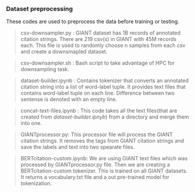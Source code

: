 ### Dataset preprocessing
These codes are used to preprocess the data before training or testing.

> csv-downsampler.py :
GIANT dataset has 1B records of annotated citation strings. There are 219 csv(s) in GIANT with 45M records each. This file is used to randomly choose n samples from each csv and create a downsmapled dataset.

> csv-downsampler.sh :
Bash script to take advantage of HPC for downsampling task.

> dataset-builder.ipynb :
Contains tokenizer that converts an annotated citation string into a list of word-label tuple. It provides text files that contains word-label tuple on each line. Difference between two sentense is denoted with an empty line.

> concat-text-files.ipynb :
This code takes all the text files(that are created from *dataset-builder.ipnyb*) from a directory and merge them into one.

> GIANTprocessor.py:
This processor file will process the GIANT citation strings. It removes the tags from GIANT citation strings and save the labels and text into two spearate files.

>BERTcitation-custom.ipynb:
We are using GIANT text files which was processed by GIANTprocessor.py file. Then we are creating a BERTcitation-custom tokenizer. This is trained on all GIANT datasets. It returns a vocabulary.txt file and a out pre-trained model for tokenization.


